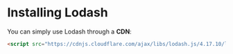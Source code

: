 # Installing Lodash

You can simply use Lodash through a **CDN**:

``` html
<script src="https://cdnjs.cloudflare.com/ajax/libs/lodash.js/4.17.10/lodash.min.js"></script>
```
